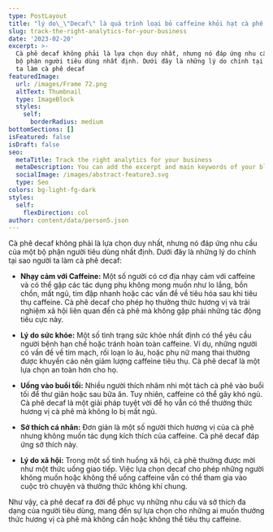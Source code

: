 ```yaml
---
type: PostLayout
title: "lý do\_\"Decaf\" là quá trình loại bỏ caffeine khỏi hạt cà phê trước khi rang"
slug: track-the-right-analytics-for-your-business
date: '2023-02-20'
excerpt: >-
  Cà phê decaf không phải là lựa chọn duy nhất, nhưng nó đáp ứng nhu cầu của một
  bộ phận người tiêu dùng nhất định. Dưới đây là những lý do chính tại sao người
  ta làm cà phê decaf
featuredImage:
  url: /images/Frame 72.png
  altText: Thumbnail
  type: ImageBlock
  styles:
    self:
      borderRadius: medium
bottomSections: []
isFeatured: false
isDraft: false
seo:
  metaTitle: Track the right analytics for your business
  metaDescription: You can add the excerpt and main keywords of your blog post here.
  socialImage: /images/abstract-feature3.svg
  type: Seo
colors: bg-light-fg-dark
styles:
  self:
    flexDirection: col
author: content/data/person5.json
---
```

Cà phê decaf không phải là lựa chọn duy nhất, nhưng nó đáp ứng nhu cầu của một bộ phận người tiêu dùng nhất định. Dưới đây là những lý do chính tại sao người ta làm cà phê decaf:

*   **Nhạy cảm với Caffeine:** Một số người có cơ địa nhạy cảm với caffeine và có thể gặp các tác dụng phụ không mong muốn như lo lắng, bồn chồn, mất ngủ, tim đập nhanh hoặc các vấn đề về tiêu hóa sau khi tiêu thụ caffeine. Cà phê decaf cho phép họ thưởng thức hương vị và trải nghiệm xã hội liên quan đến cà phê mà không gặp phải những tác động tiêu cực này.

*   **Lý do sức khỏe:** Một số tình trạng sức khỏe nhất định có thể yêu cầu người bệnh hạn chế hoặc tránh hoàn toàn caffeine. Ví dụ, những người có vấn đề về tim mạch, rối loạn lo âu, hoặc phụ nữ mang thai thường được khuyến cáo nên giảm lượng caffeine tiêu thụ. Cà phê decaf là một lựa chọn an toàn hơn cho họ.

*   **Uống vào buổi tối:** Nhiều người thích nhâm nhi một tách cà phê vào buổi tối để thư giãn hoặc sau bữa ăn. Tuy nhiên, caffeine có thể gây khó ngủ. Cà phê decaf là một giải pháp tuyệt vời để họ vẫn có thể thưởng thức hương vị cà phê mà không lo bị mất ngủ.

*   **Sở thích cá nhân:** Đơn giản là một số người thích hương vị của cà phê nhưng không muốn tác dụng kích thích của caffeine. Cà phê decaf đáp ứng sở thích này.

*   **Lý do xã hội:** Trong một số tình huống xã hội, cà phê thường được mời như một thức uống giao tiếp. Việc lựa chọn decaf cho phép những người không muốn hoặc không thể uống caffeine vẫn có thể tham gia vào cuộc trò chuyện và thưởng thức không khí chung.

Như vậy, cà phê decaf ra đời để phục vụ những nhu cầu và sở thích đa dạng của người tiêu dùng, mang đến sự lựa chọn cho những ai muốn thưởng thức hương vị cà phê mà không cần hoặc không thể tiêu thụ caffeine.

